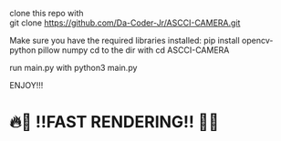 clone this repo with </br>git clone https://github.com/Da-Coder-Jr/ASCCI-CAMERA.git</br>



Make sure you have the required libraries installed:
pip install opencv-python pillow numpy
 cd to the dir with  cd ASCCI-CAMERA

run main.py with python3 main.py


ENJOY!!!


 # __**🔥🚀 !!FAST RENDERING!! 🚀🔥**__

